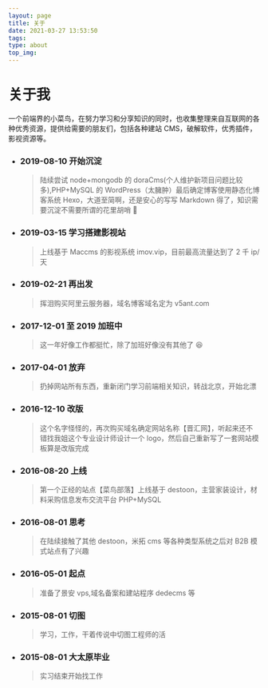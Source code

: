 ```yaml
---
layout: page
title: 关于
date: 2021-03-27 13:53:50
tags:
type: about
top_img:
---
```


# 关于我

一个前端界的小菜鸟，在努力学习和分享知识的同时，也收集整理来自互联网的各种优秀资源，提供给需要的朋友们，包括各种建站 CMS，破解软件，优秀插件，影视资源等。

- ### 2019-08-10 开始沉淀

  > 陆续尝试 node+mongodb 的 doraCms(个人维护新项目问题比较多),PHP+MySQL 的 WordPress（太臃肿）最后确定博客使用静态化博客系统 Hexo，大道至简啊，还是安心的写写 Markdown 得了，知识需要沉淀不需要所谓的花里胡哨 🤦‍

- ### 2019-03-15 学习搭建影视站

  > 上线基于 Maccms 的影视系统 imov.vip，目前最高流量达到了 2 千 ip/天

- ### 2019-02-21 再出发

  > 挥泪购买阿里云服务器，域名博客域名定为 v5ant.com

- ### 2017-12-01 至 2019 加班中

  > 这一年好像工作都挺忙，除了加班好像没有其他了 😆

- ### 2017-04-01 放弃

  > 扔掉网站所有东西，重新闭门学习前端相关知识，转战北京，开始北漂

- ### 2016-12-10 改版

  > 这个名字怪怪的，再次购买域名确定网站名称【晋汇网】，听起来还不错找我姐这个专业设计师设计一个 logo，然后自己重新写了一套网站模板算是改版完成

- ### 2016-08-20 上线

  > 第一个正经的站点【菜鸟部落】上线基于 destoon，主营家装设计，材料采购信息发布交流平台 PHP+MySQL

- ### 2016-08-01 思考

  > 在陆续接触了其他 destoon，米拓 cms 等各种类型系统之后对 B2B 模式站点有了兴趣

- ### 2016-05-01 起点

  > 准备了景安 vps,域名备案和建站程序 dedecms 等

- ### 2015-08-01 切图

  > 学习，工作，干着传说中切图工程师的活

- ### 2015-08-01 大太原毕业

  > 实习结束开始找工作
